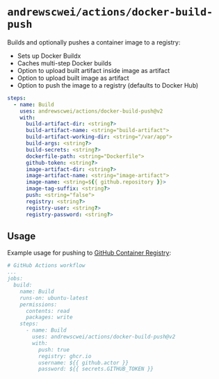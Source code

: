 # `andrewscwei/actions/docker-build-push`

Builds and optionally pushes a container image to a registry:

- Sets up Docker Buildx
- Caches multi-step Docker builds
- Option to upload built artifact inside image as artifact
- Option to upload built image as artifact
- Option to push the image to a registry (defaults to Docker Hub)

```yml
steps:
  - name: Build
    uses: andrewscwei/actions/docker-build-push@v2
    with:
      build-artifact-dir: <string?>
      build-artifact-name: <string="build-artifact">
      build-artifact-working-dir: <string="/var/app">
      build-args: <string?>
      build-secrets: <string?>
      dockerfile-path: <string="Dockerfile">
      github-token: <string?>
      image-artifact-dir: <string?>
      image-artifact-name: <string="image-artifact">
      image-name: <string=${{ github.repository }}>
      image-tag-suffix: <string?>
      push: <string="false">
      registry: <string?>
      registry-user: <string?>
      registry-password: <string?>
```

## Usage

Example usage for pushing to [GitHub Container Registry](https://docs.github.com/en/packages/working-with-a-github-packages-registry/working-with-the-container-registry):

```yml
# GitHub Actions workflow
...
jobs:
  build:
    name: Build
    runs-on: ubuntu-latest
    permissions:
      contents: read
      packages: write
    steps:
      - name: Build
        uses: andrewscwei/actions/docker-build-push@v2
        with:
          push: true
          registry: ghcr.io
          username: ${{ github.actor }}
          password: ${{ secrets.GITHUB_TOKEN }}
```
